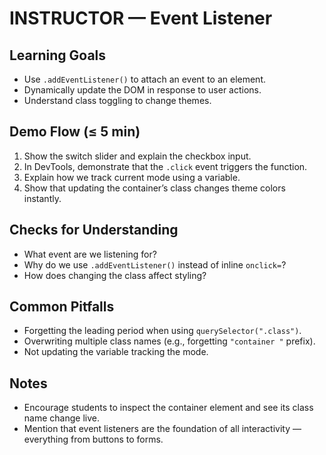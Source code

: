 # INSTRUCTOR — Event Listener

## Learning Goals
- Use `.addEventListener()` to attach an event to an element.
- Dynamically update the DOM in response to user actions.
- Understand class toggling to change themes.

## Demo Flow (≤ 5 min)
1. Show the switch slider and explain the checkbox input.
2. In DevTools, demonstrate that the `.click` event triggers the function.
3. Explain how we track current mode using a variable.
4. Show that updating the container’s class changes theme colors instantly.

## Checks for Understanding
- What event are we listening for?
- Why do we use `.addEventListener()` instead of inline `onclick=`?
- How does changing the class affect styling?

## Common Pitfalls
- Forgetting the leading period when using `querySelector(".class")`.
- Overwriting multiple class names (e.g., forgetting `"container "` prefix).
- Not updating the variable tracking the mode.

## Notes
- Encourage students to inspect the container element and see its class name change live.
- Mention that event listeners are the foundation of all interactivity — everything from buttons to forms.
